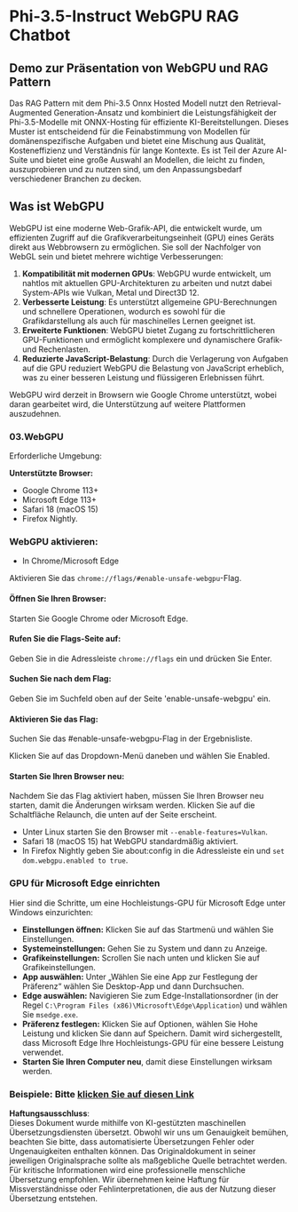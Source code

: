 # Phi-3.5-Instruct WebGPU RAG Chatbot

## Demo zur Präsentation von WebGPU und RAG Pattern

Das RAG Pattern mit dem Phi-3.5 Onnx Hosted Modell nutzt den Retrieval-Augmented Generation-Ansatz und kombiniert die Leistungsfähigkeit der Phi-3.5-Modelle mit ONNX-Hosting für effiziente KI-Bereitstellungen. Dieses Muster ist entscheidend für die Feinabstimmung von Modellen für domänenspezifische Aufgaben und bietet eine Mischung aus Qualität, Kosteneffizienz und Verständnis für lange Kontexte. Es ist Teil der Azure AI-Suite und bietet eine große Auswahl an Modellen, die leicht zu finden, auszuprobieren und zu nutzen sind, um den Anpassungsbedarf verschiedener Branchen zu decken.

## Was ist WebGPU
WebGPU ist eine moderne Web-Grafik-API, die entwickelt wurde, um effizienten Zugriff auf die Grafikverarbeitungseinheit (GPU) eines Geräts direkt aus Webbrowsern zu ermöglichen. Sie soll der Nachfolger von WebGL sein und bietet mehrere wichtige Verbesserungen:

1. **Kompatibilität mit modernen GPUs**: WebGPU wurde entwickelt, um nahtlos mit aktuellen GPU-Architekturen zu arbeiten und nutzt dabei System-APIs wie Vulkan, Metal und Direct3D 12.
2. **Verbesserte Leistung**: Es unterstützt allgemeine GPU-Berechnungen und schnellere Operationen, wodurch es sowohl für die Grafikdarstellung als auch für maschinelles Lernen geeignet ist.
3. **Erweiterte Funktionen**: WebGPU bietet Zugang zu fortschrittlicheren GPU-Funktionen und ermöglicht komplexere und dynamischere Grafik- und Rechenlasten.
4. **Reduzierte JavaScript-Belastung**: Durch die Verlagerung von Aufgaben auf die GPU reduziert WebGPU die Belastung von JavaScript erheblich, was zu einer besseren Leistung und flüssigeren Erlebnissen führt.

WebGPU wird derzeit in Browsern wie Google Chrome unterstützt, wobei daran gearbeitet wird, die Unterstützung auf weitere Plattformen auszudehnen.

### 03.WebGPU
Erforderliche Umgebung:

**Unterstützte Browser:** 
- Google Chrome 113+
- Microsoft Edge 113+
- Safari 18 (macOS 15)
- Firefox Nightly.

### WebGPU aktivieren:

- In Chrome/Microsoft Edge 

Aktivieren Sie das `chrome://flags/#enable-unsafe-webgpu`-Flag.

#### Öffnen Sie Ihren Browser:
Starten Sie Google Chrome oder Microsoft Edge.

#### Rufen Sie die Flags-Seite auf:
Geben Sie in die Adressleiste `chrome://flags` ein und drücken Sie Enter.

#### Suchen Sie nach dem Flag:
Geben Sie im Suchfeld oben auf der Seite 'enable-unsafe-webgpu' ein.

#### Aktivieren Sie das Flag:
Suchen Sie das #enable-unsafe-webgpu-Flag in der Ergebnisliste.

Klicken Sie auf das Dropdown-Menü daneben und wählen Sie Enabled.

#### Starten Sie Ihren Browser neu:

Nachdem Sie das Flag aktiviert haben, müssen Sie Ihren Browser neu starten, damit die Änderungen wirksam werden. Klicken Sie auf die Schaltfläche Relaunch, die unten auf der Seite erscheint.

- Unter Linux starten Sie den Browser mit `--enable-features=Vulkan`.
- Safari 18 (macOS 15) hat WebGPU standardmäßig aktiviert.
- In Firefox Nightly geben Sie about:config in die Adressleiste ein und `set dom.webgpu.enabled to true`.

### GPU für Microsoft Edge einrichten 

Hier sind die Schritte, um eine Hochleistungs-GPU für Microsoft Edge unter Windows einzurichten:

- **Einstellungen öffnen:** Klicken Sie auf das Startmenü und wählen Sie Einstellungen.
- **Systemeinstellungen:** Gehen Sie zu System und dann zu Anzeige.
- **Grafikeinstellungen:** Scrollen Sie nach unten und klicken Sie auf Grafikeinstellungen.
- **App auswählen:** Unter „Wählen Sie eine App zur Festlegung der Präferenz“ wählen Sie Desktop-App und dann Durchsuchen.
- **Edge auswählen:** Navigieren Sie zum Edge-Installationsordner (in der Regel `C:\Program Files (x86)\Microsoft\Edge\Application`) und wählen Sie `msedge.exe`.
- **Präferenz festlegen:** Klicken Sie auf Optionen, wählen Sie Hohe Leistung und klicken Sie dann auf Speichern.
Damit wird sichergestellt, dass Microsoft Edge Ihre Hochleistungs-GPU für eine bessere Leistung verwendet. 
- **Starten Sie Ihren Computer neu**, damit diese Einstellungen wirksam werden.

### Beispiele: Bitte [klicken Sie auf diesen Link](https://github.com/microsoft/aitour-exploring-cutting-edge-models/tree/main/src/02.ONNXRuntime/01.WebGPUChatRAG)

**Haftungsausschluss**:  
Dieses Dokument wurde mithilfe von KI-gestützten maschinellen Übersetzungsdiensten übersetzt. Obwohl wir uns um Genauigkeit bemühen, beachten Sie bitte, dass automatisierte Übersetzungen Fehler oder Ungenauigkeiten enthalten können. Das Originaldokument in seiner jeweiligen Originalsprache sollte als maßgebliche Quelle betrachtet werden. Für kritische Informationen wird eine professionelle menschliche Übersetzung empfohlen. Wir übernehmen keine Haftung für Missverständnisse oder Fehlinterpretationen, die aus der Nutzung dieser Übersetzung entstehen.